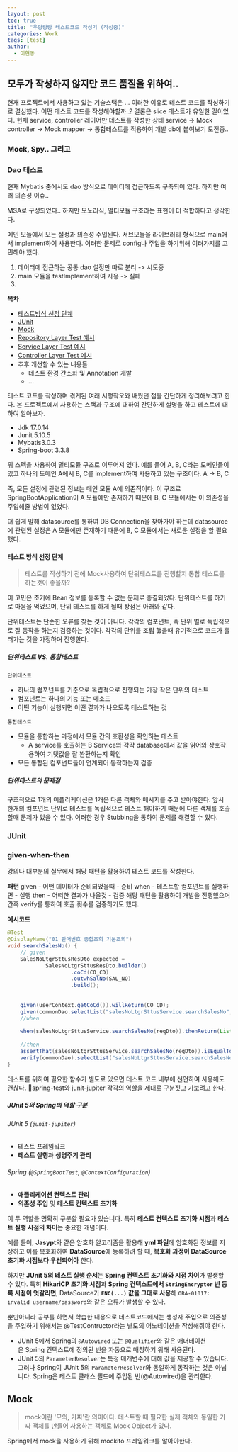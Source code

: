 ```yaml
---
layout: post
toc: true
title: "우당탕탕 테스트코드 작성기 (작성중)"
categories: Work
tags: [test]
author:
  - 이현동
---
```


## 모두가 작성하지 않지만 코드 품질을 위하여..

현재 프로젝트에서 사용하고 있는 기술스택은 ...
이러한 이유로 테스트 코드를 작성하기로 결심했다.
어떤 테스트 코드를 작성해야할까..? 결론은 slice 테스트가 유일한 길이었다.
현재 service, controller 레이어만 테스트를 작성한 상태
service -> Mock
controller -> Mock
mapper -> 통합테스트를 적용하여 개발 db에 붙여보기 도전중..


### Mock, Spy.. 그리고 

### Dao 테스트
현재 Mybatis 중에서도 dao 방식으로 데이터에 접근하도록 구축되어 있다. 하지만 여러 의존성 이슈..

MSA로 구성되었다.. 하지만 모노리식, 멀티모듈 구조라는 표현이 더 적합하다고 생각한다.

메인 모듈에서 모든 설정과 의존성 주입된다. 서브모듈을 라이브러리 형식으로 main애서 implement하여 사용한다.
이러한 문제로 config나 주입을 하기위해 여러가지를 고민해야 했다.

1. 데이터에 접근하는 공통 dao 설정만 따로 분리 -> 시도중
2. main 모듈을 testImplement하여 사용 -> 실패
3. 

__목차__
- [테스트방식 선정 단계](#테스트-방식-선정-단계)
- [JUnit](#JUnit)
- [Mock](#Mock)
- [Repository Layer Test 예시]()
- [Service Layer Test 예시]()
- [Controller Layer Test 예시]()
- 추후 개선할 수 있는 내용들
	- 테스트 환경 간소화 및 Annotation 개발
	- ...


테스트 코드를 작성하며 겪게된 여래 시행착오와 배웠던 점을 간단하게 정리해보려고 한다.
본 프로젝트에서 사용하는 스택과 구조에 대하여 간단하게 설명을 하고 테스트에 대하여 알아보자.
- Jdk 17.0.14
- Junit 5.10.5
- Mybatis3.0.3
- Spring-boot 3.3.8

위 스펙을 사용하여 멀티모듈 구조로 이루어져 있다. 예를 들어 A, B, C라는 도메인들이 있고 하나의 도메인 A에서 B, C를 implement하여 사용하고 있는 구조이다.
A -> B, C

즉, 모든 설정에 관련된 정보는 메인 모듈 A에 의존적이다. 이 구조로 SpringBootApplication이 A 모듈에만 존재하기 때문에 B, C 모듈에서는 이 의존성을 주입해줄 방법이 없었다.

더 쉽게 말해 datasource를 통하여 DB Connection을 찾아가야 하는데 datasource에 관련된 설정은 A 모듈에만 존재하기 때문에 B, C 모듈에서는 새로운 설정을 할 필요했다.


#### 테스트 방식 선정 단계
> 테스트를 작성하기 전에 Mock사용하여 단위테스트를 진행할지 통합 테스트를 하는것이 좋을까?

이 고민은 초기에 Bean 정보를 등록할 수 없는 문제로 종결되었다. 단위테스트를 하기로 마음을 먹었으며, 단위 테스트를 하게 될때 장점은 아래와 같다.

단위테스트는 단순한 오류를 찾는 것이 아니다. 각각의 컴포넌트, 즉 단위 별로 독립적으로 잘 동작을 하는지 검증하는 것이다. 각각의 단위를 조립 했을때 유기적으로 코드가 흘러가는 것을 가정하며 진행한다.

#####  단위테스트 VS. 통합테스트
`단위테스트`
- 하나의 컴포넌트를 기준으로 독립적으로 진행되는 가장 작은 단위의 테스트
- 컴포넌트는 하나의 기능 또는 메소드
- 어떤 기능이 실행되면 어떤 결과가 나오도록 테스트하는 것

`통합테스트`
- 모듈을 통합하는 과정에서 모듈 간의 호환성을 확인하는 테스트
	- A service를 호출하는 B Service와 각각 database에서 값을 읽어와 상호작용하여 기댓값을 잘 봔환하는지 확인
- 모든 통합된 컴포넌트들이 연계되어 동작하는지 검증


##### 단위테스트의 문제점
구조적으로 1개의 어플리케이션은 1개은 다른 객체와 메시지를 주고 받아야한다. 앞서 한개의 컴포넌트 단위로 테스트를 독립적으로 테스트 해야하기 때문에 다른 객체를 호출할때 문제가 있을 수 있다.
이러한 경우 Stubbing을 통하여 문제를 해결할 수 있다.

### JUnit
### given-when-then
강의나 대부분의 실무에서 해당 패턴을 활용하여 테스트 코드를 작성한다.

__패턴__
given - 어떤 데이터가 준비되었을때 - 준비
when - 테스트할 컴포넌트를 실행하면 - 실행
then - 어떠한 결과가 나올것 - 검증
해당 패턴을 활용하여 개발을 진행했으며 간혹 verify를 통하여 호출 횟수를 검증하기도 했다.

__예시코드__

```java
@Test  
@DisplayName("01_판매번호_종합조회_기본조회")  
void searchSalesNo() {  
    // given  
    SalesNoLtgrSttusResDto expected =  
            SalesNoLtgrSttusResDto.builder()  
                    .coCd(CO_CD)  
                    .outwhSalNo(SAL_NO)  
                    .build();  
  
  
    given(userContext.getCoCd()).willReturn(CO_CD);  
    given(commonDao.selectList("salesNoLtgrSttusService.searchSalesNo", reqDto)).willReturn(List.of(expected));  
    //when  
  
    when(salesNoLtgrSttusService.searchSalesNo(reqDto)).thenReturn(List.of(expected));  
  
    //then  
    assertThat(salesNoLtgrSttusService.searchSalesNo(reqDto)).isEqualTo(List.of(expected));  
    verify(commonDao).selectList("salesNoLtgrSttusService.searchSalesNo", reqDto);  
}
```

테스트를 위하여 필요한 함수가 별도로 있으면 테스트 코드 내부에 선언하여 사용해도 괜찮다.
spring-test와 junit-jupiter 각각의 역할을 제대로 구분짓고 가보려고 한다.

##### **JUnit 5와 Spring의 역할 구분**

###### JUnit 5 (`junit-jupiter`)

- 테스트 프레임워크
- **테스트 실행**과 **생명주기 관리**
###### Spring (`@SpringBootTest`, `@ContextConfiguration`)

- **애플리케이션 컨텍스트 관리**
- **의존성 주입** 및 **테스트 컨텍스트 초기화**

이 두 역할을 명확히 구분할 필요가 있습니다. 특히 **테스트 컨텍스트 초기화 시점**과 **테스트 실행 시점의 차이**는 중요한 개념이다.

예를 들어, **Jasypt**와 같은 암호화 알고리즘을 활용해 **yml 파일**에 암호화된 정보를 저장하고 이를 복호화하여 **DataSource**에 등록하려 할 때, **복호화 과정이 DataSource 초기화 시점보다 우선되어야** 한다.

하지만 **JUnit 5의 테스트 실행 순서**는 **Spring 컨텍스트 초기화와 시점 차이**가 발생할 수 있다. 
특히 **HikariCP 초기화 시점**과 **Spring 컨텍스트에서 `StringEncryptor` 빈 등록 시점이 엇갈리면**, DataSource가 **`ENC(...)` 값을 그대로 사용**해 `ORA-01017: invalid username/password`와 같은 오류가 발생할 수 있다.

뿐만아니라 공부를 하면서 학습한 내용으로 테스트코드에서는 생성자 주입으로 의존성을 주입하기 위해서는 @TestContructor라는 별도의 어노테이션을 작성해줘야 한다.

- JUnit 5에서 Spring의 `@Autowired` 또는 `@Qualifier`와 같은 애너테이션은 Spring 컨텍스트에 정의된 빈을 자동으로 매칭하기 위해 사용된다.
- JUnit 5의 `ParameterResolver`는 특정 매개변수에 대해 값을 제공할 수 있습니다. 그러나 Spring이 JUnit 5의 `ParameterResolver`와 동일하게 동작하는 것은 아닙니다. Spring은 테스트 클래스 필드에 주입된 빈(@Autowired)을 관리한다.

## Mock
> mock이란 '모의, 가짜'란 의미이다. 테스트할 때 필요한 실제 객체와 동일한 가짜 객체를 만들어 사용하는 객체로 Mock Object가 있다.

Spring에서 mock을 사용하기 위해 mockito 프레임워크를 알아야한다.





